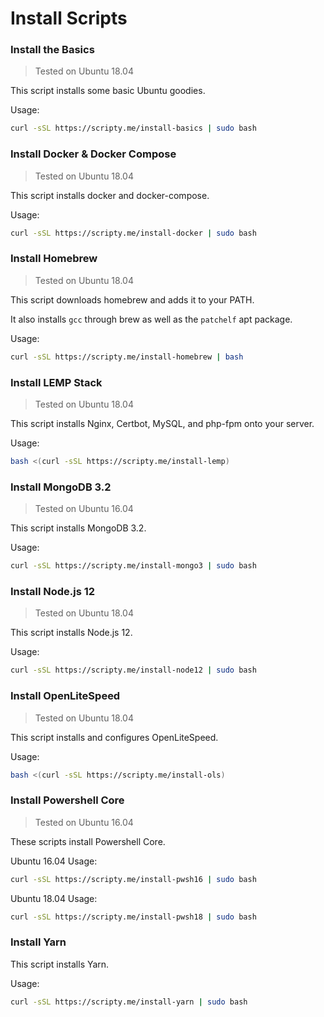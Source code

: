 # Install Scripts
### Install the Basics
> Tested on Ubuntu 18.04

This script installs some basic Ubuntu goodies.

Usage:
```bash
curl -sSL https://scripty.me/install-basics | sudo bash
```
### Install Docker & Docker Compose
> Tested on Ubuntu 18.04

This script installs docker and docker-compose.

Usage:
```bash
curl -sSL https://scripty.me/install-docker | sudo bash
```
### Install Homebrew
> Tested on Ubuntu 18.04

This script downloads homebrew and adds it to your PATH.

It also installs `gcc` through brew as well as the `patchelf` apt package.

Usage:
```bash
curl -sSL https://scripty.me/install-homebrew | bash
```
### Install LEMP Stack
> Tested on Ubuntu 18.04

This script installs Nginx, Certbot, MySQL, and php-fpm onto your server.

Usage:
```bash
bash <(curl -sSL https://scripty.me/install-lemp)
```
### Install MongoDB 3.2
> Tested on Ubuntu 16.04

This script installs MongoDB 3.2.

Usage:
```bash
curl -sSL https://scripty.me/install-mongo3 | sudo bash
```
### Install Node.js 12
> Tested on Ubuntu 18.04

This script installs Node.js 12.

Usage:
```bash
curl -sSL https://scripty.me/install-node12 | sudo bash
```
### Install OpenLiteSpeed
> Tested on Ubuntu 18.04

This script installs and configures OpenLiteSpeed.

Usage:
```bash
bash <(curl -sSL https://scripty.me/install-ols)
```
### Install Powershell Core
> Tested on Ubuntu 16.04

These scripts install Powershell Core.

Ubuntu 16.04 Usage:
```bash
curl -sSL https://scripty.me/install-pwsh16 | sudo bash
```

Ubuntu 18.04 Usage:
```bash
curl -sSL https://scripty.me/install-pwsh18 | sudo bash
```
### Install Yarn
This script installs Yarn.

Usage:
```bash
curl -sSL https://scripty.me/install-yarn | sudo bash
```